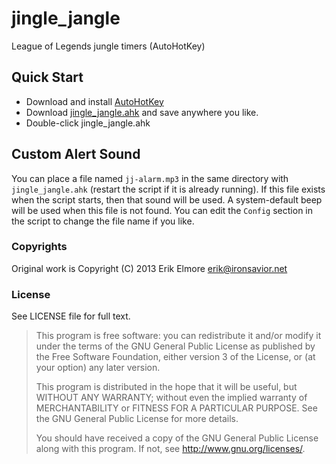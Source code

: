 jingle_jangle
=============

League of Legends jungle timers (AutoHotKey)

## Quick Start

* Download and install [AutoHotKey](http://www.autohotkey.com/)
* Download [jingle_jangle.ahk](https://raw.github.com/IronSavior/jingle_jangle/master/jingle_jangle.ahk) and save anywhere you like.
* Double-click jingle_jangle.ahk

## Custom Alert Sound

You can place a file named `jj-alarm.mp3` in the same directory with `jingle_jangle.ahk` (restart the script if it is already running).  If this file exists when the script starts, then that sound will be used.  A system-default beep will be used when this file is not found.  You can edit the `Config` section in the script to change the file name if you like.

### Copyrights

Original work is Copyright (C) 2013 Erik Elmore <erik@ironsavior.net>

### License
See LICENSE file for full text.

> This program is free software: you can redistribute it and/or modify
> it under the terms of the GNU General Public License as published by
> the Free Software Foundation, either version 3 of the License, or
> (at your option) any later version.
> 
> This program is distributed in the hope that it will be useful,
> but WITHOUT ANY WARRANTY; without even the implied warranty of
> MERCHANTABILITY or FITNESS FOR A PARTICULAR PURPOSE.  See the
> GNU General Public License for more details.
> 
> You should have received a copy of the GNU General Public License
> along with this program. If not, see <http://www.gnu.org/licenses/>.
